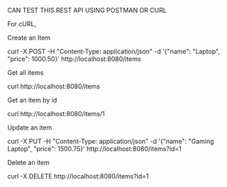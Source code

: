 CAN TEST THIS REST API USING POSTMAN OR CURL

For cURL, 

Create an Item

curl -X POST -H "Content-Type: application/json" -d '{"name": "Laptop", "price": 1000.50}' http://localhost:8080/items

Get all items

curl http://localhost:8080/items

Get an item by id

curl http://localhost:8080/items/1

Update an item

curl -X PUT -H "Content-Type: application/json" -d '{"name": "Gaming Laptop", "price": 1500.75}' http://localhost:8080/items?id=1

Delete an item

curl -X DELETE http://localhost:8080/items?id=1


